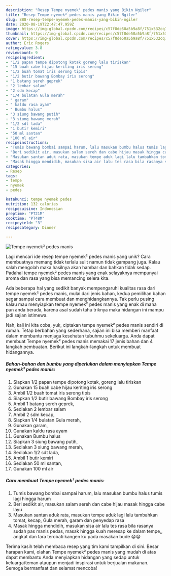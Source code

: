 ```yaml
---
description: "Resep Tempe nyemek² pedes manis yang Bikin Ngiler"
title: "Resep Tempe nyemek² pedes manis yang Bikin Ngiler"
slug: 888-resep-tempe-nyemek-pedes-manis-yang-bikin-ngiler
date: 2020-08-19T22:47:47.959Z
image: https://img-global.cpcdn.com/recipes/c57f8de50a5b9a8f/751x532cq70/tempe-nyemek-pedes-manis-foto-resep-utama.jpg
thumbnail: https://img-global.cpcdn.com/recipes/c57f8de50a5b9a8f/751x532cq70/tempe-nyemek-pedes-manis-foto-resep-utama.jpg
cover: https://img-global.cpcdn.com/recipes/c57f8de50a5b9a8f/751x532cq70/tempe-nyemek-pedes-manis-foto-resep-utama.jpg
author: Eric Rogers
ratingvalue: 3.8
reviewcount: 9
recipeingredient:
- "1/2 papan tempe dipotong kotak goreng lalu tiriskan"
- "15 buah cabe hijau keriting iris serong"
- "1/2 buah tomat iris serong tipis"
- "1/2 butir bawang Bombay iris serong"
- "1 batang sereh geprek"
- "2 lembar salam"
- "2 sdm kecap"
- "1/4 bulatan Gula merah"
- " garam"
- " kaldu rasa ayam"
- " Bumbu halus"
- "3 siung bawang putih"
- "3 siung bawang merah"
- "1/2 sdt lada"
- "1 butir kemiri"
- "50 ml santan"
- "100 ml air"
recipeinstructions:
- "Tumis bawang bombai sampai harum, lalu masukan bumbu halus tumis lagi hingga harum"
- "Beri sedikit air, masukan salam sereh dan cabe hijau masak hingga cabe layu"
- "Masukan santan aduk rata, masukan tempe aduk lagi lalu tambahkan tomat, kecap, Gula merah, garam dan penyedap rasa"
- "Masak hingga mendidih, masukan sisa air lalu tes rasa bila rasanya sudah pas manis pedas, masak hingga kuah meresap ke dalam tempe,, angkat dan tara terobati kangen ku pada masakan bude 😁😁"
categories:
- Resep
tags:
- tempe
- nyemek
- pedes

katakunci: tempe nyemek pedes 
nutrition: 132 calories
recipecuisine: Indonesian
preptime: "PT21M"
cooktime: "PT48M"
recipeyield: "3"
recipecategory: Dinner

---
```



![Tempe nyemek² pedes manis](https://img-global.cpcdn.com/recipes/c57f8de50a5b9a8f/751x532cq70/tempe-nyemek-pedes-manis-foto-resep-utama.jpg)

Lagi mencari ide resep tempe nyemek² pedes manis yang unik? Cara membuatnya memang tidak terlalu sulit namun tidak gampang juga. Kalau salah mengolah maka hasilnya akan hambar dan bahkan tidak sedap. Padahal tempe nyemek² pedes manis yang enak selayaknya mempunyai aroma dan rasa yang bisa memancing selera kita.



Ada beberapa hal yang sedikit banyak mempengaruhi kualitas rasa dari tempe nyemek² pedes manis, mulai dari jenis bahan, kedua pemilihan bahan segar sampai cara membuat dan menghidangkannya. Tak perlu pusing kalau mau menyiapkan tempe nyemek² pedes manis yang enak di mana pun anda berada, karena asal sudah tahu triknya maka hidangan ini mampu jadi sajian istimewa.


Nah, kali ini kita coba, yuk, ciptakan tempe nyemek² pedes manis sendiri di rumah. Tetap berbahan yang sederhana, sajian ini bisa memberi manfaat dalam membantu menjaga kesehatan tubuhmu sekeluarga. Anda dapat membuat Tempe nyemek² pedes manis memakai 17 jenis bahan dan 4 langkah pembuatan. Berikut ini langkah-langkah untuk membuat hidangannya.

<!--inarticleads1-->

##### Bahan-bahan dan bumbu yang diperlukan dalam menyiapkan Tempe nyemek² pedes manis:

1. Siapkan 1/2 papan tempe dipotong kotak, goreng lalu tiriskan
1. Gunakan 15 buah cabe hijau keriting iris serong
1. Ambil 1/2 buah tomat iris serong tipis
1. Siapkan 1/2 butir bawang Bombay iris serong
1. Ambil 1 batang sereh geprek,
1. Sediakan 2 lembar salam
1. Ambil 2 sdm kecap,
1. Siapkan 1/4 bulatan Gula merah,
1. Gunakan  garam,
1. Gunakan  kaldu rasa ayam
1. Gunakan  Bumbu halus
1. Siapkan 3 siung bawang putih,
1. Sediakan 3 siung bawang merah,
1. Sediakan 1/2 sdt lada,
1. Ambil 1 butir kemiri
1. Sediakan 50 ml santan,
1. Gunakan 100 ml air




<!--inarticleads2-->

##### Cara membuat Tempe nyemek² pedes manis:

1. Tumis bawang bombai sampai harum, lalu masukan bumbu halus tumis lagi hingga harum
1. Beri sedikit air, masukan salam sereh dan cabe hijau masak hingga cabe layu
1. Masukan santan aduk rata, masukan tempe aduk lagi lalu tambahkan tomat, kecap, Gula merah, garam dan penyedap rasa
1. Masak hingga mendidih, masukan sisa air lalu tes rasa bila rasanya sudah pas manis pedas, masak hingga kuah meresap ke dalam tempe,, angkat dan tara terobati kangen ku pada masakan bude 😁😁




Terima kasih telah membaca resep yang tim kami tampilkan di sini. Besar harapan kami, olahan Tempe nyemek² pedes manis yang mudah di atas dapat membantu Anda menyiapkan hidangan yang sedap untuk keluarga/teman ataupun menjadi inspirasi untuk berjualan makanan. Semoga bermanfaat dan selamat mencoba!

